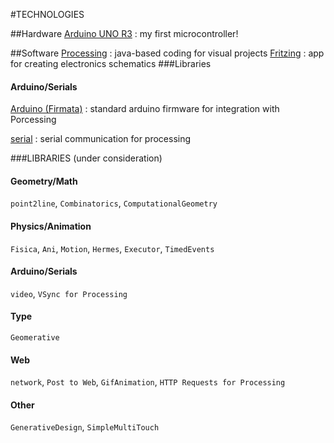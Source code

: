 #TECHNOLOGIES

##Hardware
[Arduino UNO R3](http://www.arduino.cc) : my first microcontroller!

##Software
[Processing](http://processing.org) : java-based coding for visual projects
[Fritzing](http://fritzing.org/home/) : app for creating electronics schematics
###Libraries
#### Arduino/Serials
[Arduino (Firmata)](http://arduino.cc/en/Reference/Firmata) : standard arduino firmware for integration with Porcessing

[serial](http://processing.org/reference/libraries/serial/) : serial communication for processing

###LIBRARIES (under consideration)
#### Geometry/Math
`point2line`, `Combinatorics`, `ComputationalGeometry`
#### Physics/Animation
`Fisica`, `Ani`, `Motion`, `Hermes`, `Executor`, `TimedEvents`
#### Arduino/Serials
`video`, `VSync for Processing`
#### Type
`Geomerative`
#### Web
`network`, `Post to Web`, `GifAnimation`, `HTTP Requests for Processing`
#### Other
`GenerativeDesign`, `SimpleMultiTouch`